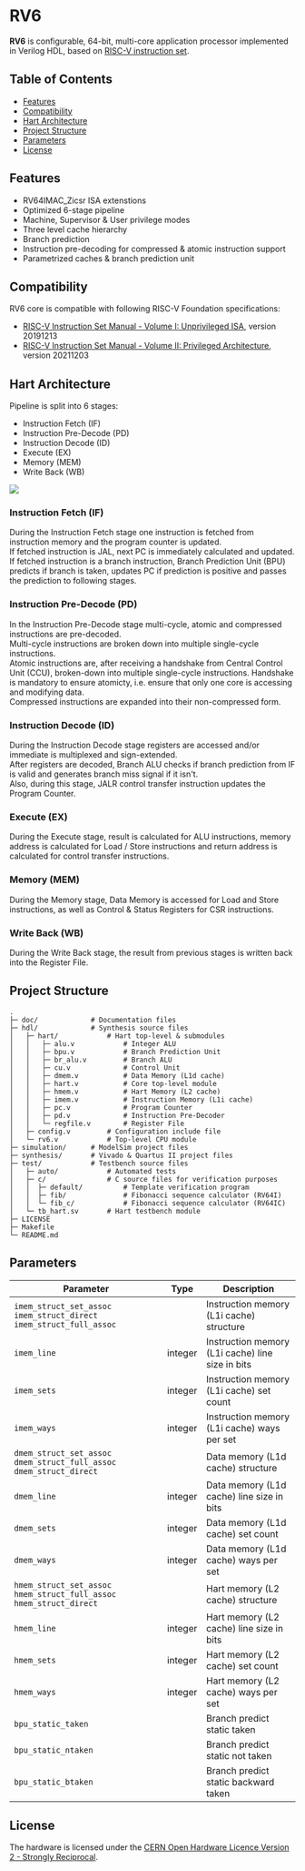 # RV6
**RV6** is configurable, 64-bit, multi-core application processor implemented in Verilog HDL, based on [RISC-V instruction set](https://riscv.org).

## Table of Contents
- [Features](https://github.com/kiclu/rv6#features)
- [Compatibility](https://github.com/kiclu/rv6#compatibility)
- [Hart Architecture](https://github.com/kiclu/rv6#hart-architecture)
- [Project Structure](https://github.com/kiclu/rv6#project-structure)
- [Parameters](https://github.com/kiclu/rv6#parameters)
- [License](https://github.com/kiclu/rv6#license)

## Features
- RV64IMAC_Zicsr ISA extenstions
- Optimized 6-stage pipeline
- Machine, Supervisor & User privilege modes
- Three level cache hierarchy
- Branch prediction
- Instruction pre-decoding for compressed & atomic instruction support
- Parametrized caches & branch prediction unit

## Compatibility
RV6 core is compatible with following RISC-V Foundation specifications:
- [RISC-V Instruction Set Manual - Volume I: Unprivileged ISA](https://github.com/kiclu/rv6/blob/master/doc/riscv-unprivileged-isa.pdf), version 20191213
- [RISC-V Instruction Set Manual - Volume II: Privileged Architecture](https://github.com/kiclu/rv6/blob/master/doc/riscv-privileged-isa.pdf), version 20211203

## Hart Architecture
Pipeline is split into 6 stages:
- Instruction Fetch (IF)
- Instruction Pre-Decode (PD)
- Instruction Decode (ID)
- Execute (EX)
- Memory (MEM)
- Write Back (WB)

<img src="./doc/hart-schematic.png">

### Instruction Fetch (IF)
During the Instruction Fetch stage one instruction is fetched from instruction memory and the program counter is updated.<br>
If fetched instruction is JAL, next PC is immediately calculated and updated.<br>
If fetched instruction is a branch instruction, Branch Prediction Unit (BPU) predicts if branch is taken, updates PC if prediction is positive and passes the prediction to following stages.

### Instruction Pre-Decode (PD)
In the Instruction Pre-Decode stage multi-cycle, atomic and compressed instructions are pre-decoded.<br>
Multi-cycle instructions are broken down into multiple single-cycle instructions.<br>
Atomic instructions are, after receiving a handshake from Central Control Unit (CCU), broken-down into multiple single-cycle instructions.
Handshake is mandatory to ensure atomicty, i.e. ensure that only one core is accessing and modifying data.<br>
Compressed instructions are expanded into their non-compressed form.

### Instruction Decode (ID)
During the Instruction Decode stage registers are accessed and/or immediate is multiplexed and sign-extended.<br>
After registers are decoded, Branch ALU checks if branch prediction from IF is valid and generates branch miss signal if it isn't.<br>
Also, during this stage, JALR control transfer instruction updates the Program Counter.

### Execute (EX)
During the Execute stage, result is calculated for ALU instructions, memory address is calculated for Load / Store instructions and
return address is calculated for control transfer instructions.

### Memory (MEM)
During the Memory stage, Data Memory is accessed for Load and Store instructions, as well as Control & Status Registers for CSR instructions.

### Write Back (WB)
During the Write Back stage, the result from previous stages is written back into the Register File.

## Project Structure
```
.
├─ doc/             # Documentation files
├─ hdl/             # Synthesis source files
│   ├─ hart/            # Hart top-level & submodules
│   │   ├─ alu.v            # Integer ALU
│   │   ├─ bpu.v            # Branch Prediction Unit
│   │   ├─ br_alu.v         # Branch ALU
│   │   ├─ cu.v             # Control Unit
│   │   ├─ dmem.v           # Data Memory (L1d cache)
│   │   ├─ hart.v           # Core top-level module
│   │   ├─ hmem.v           # Hart Memory (L2 cache)
│   │   ├─ imem.v           # Instruction Memory (L1i cache)
│   │   ├─ pc.v             # Program Counter
│   │   ├─ pd.v             # Instruction Pre-Decoder
│   │   └─ regfile.v        # Register File
│   ├─ config.v         # Configuration include file
│   └─ rv6.v            # Top-level CPU module
├─ simulation/      # ModelSim project files
├─ synthesis/       # Vivado & Quartus II project files
├─ test/            # Testbench source files
│   ├─ auto/            # Automated tests
│   ├─ c/               # C source files for verification purposes
│   │  ├─ default/          # Template verification program
│   │  ├─ fib/              # Fibonacci sequence calculator (RV64I)
│   │  └─ fib_c/            # Fibonacci sequence calculator (RV64IC)
│   └─ tb_hart.sv       # Hart testbench module
├─ LICENSE
├─ Makefile
└─ README.md
```

## Parameters
| Parameter                                                             	| Type    	| Description                                      	|
|-----------------------------------------------------------------------	|---------	|--------------------------------------------------	|
| `imem_struct_set_assoc` `imem_struct_direct` `imem_struct_full_assoc` 	|         	| Instruction memory (L1i cache) structure         	|
| `imem_line`                                                           	| integer 	| Instruction memory (L1i cache) line size in bits 	|
| `imem_sets`                                                           	| integer 	| Instruction memory (L1i cache) set count         	|
| `imem_ways`                                                           	| integer 	| Instruction memory (L1i cache) ways per set      	|
| `dmem_struct_set_assoc` `dmem_struct_full_assoc` `dmem_struct_direct` 	|         	| Data memory (L1d cache) structure                	|
| `dmem_line`                                                           	| integer 	| Data memory (L1d cache) line size in bits        	|
| `dmem_sets`                                                           	| integer 	| Data memory (L1d cache) set count                	|
| `dmem_ways`                                                           	| integer 	| Data memory (L1d cache) ways per set             	|
| `hmem_struct_set_assoc` `hmem_struct_full_assoc` `hmem_struct_direct` 	|         	| Hart memory (L2 cache) structure                 	|
| `hmem_line`                                                           	| integer 	| Hart memory (L2 cache) line size in bits         	|
| `hmem_sets`                                                           	| integer 	| Hart memory (L2 cache) set count                 	|
| `hmem_ways`                                                           	| integer 	| Hart memory (L2 cache) ways per set              	|
| `bpu_static_taken`                                                        |           | Branch predict static taken                       |
| `bpu_static_ntaken`                                                       |           | Branch predict static not taken                   |
| `bpu_static_btaken`                                                       |           | Branch predict static backward taken              |

## License
The hardware is licensed under the [CERN Open Hardware Licence Version 2 - Strongly Reciprocal](https://ohwr.org/cern_ohl_s_v2.txt).
